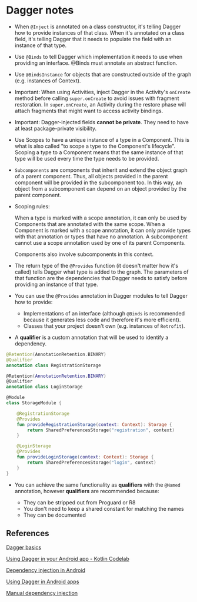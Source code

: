 # Dagger notes

* When `@Inject` is annotated on a class constructor, it's telling Dagger how to provide instances of that class. When it's annotated on a class field, it's telling Dagger that it needs to populate the field with an instance of that type.

* Use `@Binds` to tell Dagger which implementation it needs to use when providing an interface. @Binds must annotate an abstract function.

* Use `@BindsInstance` for objects that are constructed outside of the graph (e.g. instances of Context).

* Important: When using Activities, inject Dagger in the Activity's `onCreate` method before calling `super.onCreate` to avoid issues with fragment restoration. In `super.onCreate`, an Activity during the restore phase will attach fragments that might want to access activity bindings.

* Important: Dagger-injected fields **cannot be private**. They need to have at least package-private visibility.

* Use Scopes to have a unique instance of a type in a Component. This is what is also called "to scope a type to the Component's lifecycle". Scoping a type to a Component means that the same instance of that type will be used every time the type needs to be provided.

* `Subcomponents` are components that inherit and extend the object graph of a parent component. Thus, all objects provided in the parent component will be provided in the subcomponent too. In this way, an object from a subcomponent can depend on an object provided by the parent component.

* Scoping rules:

    When a type is marked with a scope annotation, it can only be used by Components that are annotated with the same scope.
    When a Component is marked with a scope annotation, it can only provide types with that annotation or types that have no annotation.
    A subcomponent cannot use a scope annotation used by one of its parent Components.

    Components also involve subcomponents in this context.

* The return type of the `@Provides` function (it doesn't matter how it's called) tells Dagger what type is added to the graph. The parameters of that function are the dependencies that Dagger needs to satisfy before providing an instance of that type.

* You can use the `@Provides` annotation in Dagger modules to tell Dagger how to provide:

  * Implementations of an interface (although `@Binds` is recommended because it generates less code and therefore it's more efficient).
   * Classes that your project doesn't own (e.g. instances of `Retrofit`).

* A **qualifier** is a custom annotation that will be used to identify a dependency.

```kotlin
@Retention(AnnotationRetention.BINARY)
@Qualifier
annotation class RegistrationStorage

@Retention(AnnotationRetention.BINARY)
@Qualifier
annotation class LoginStorage

@Module
class StorageModule {

    @RegistrationStorage
    @Provides
    fun provideRegistrationStorage(context: Context): Storage {
        return SharedPreferencesStorage("registration", context)
    }

    @LoginStorage
    @Provides
    fun provideLoginStorage(context: Context): Storage {
        return SharedPreferencesStorage("login", context)
    }
}
```

* You can achieve the same functionality as **qualifiers** with the `@Named` annotation, however **qualifiers** are recommended because:

    * They can be stripped out from Proguard or R8
    * You don't need to keep a shared constant for matching the names
    * They can be documented


## References

[Dagger basics](https://developer.android.com/training/dependency-injection/dagger-basics)

[Using Dagger in your Android app - Kotlin Codelab](https://codelabs.developers.google.com/codelabs/android-dagger/index.html#0)

[Dependency injection in Android](https://developer.android.com/training/dependency-injection)

[Using Dagger in Android apps](https://developer.android.com/training/dependency-injection/dagger-android)

[Manual dependency injection](https://developer.android.com/training/dependency-injection/manual)
